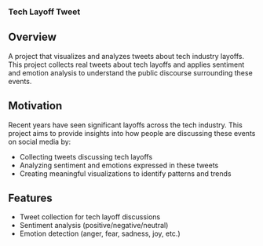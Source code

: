 ### Tech Layoff Tweet 

## Overview
A project that visualizes and analyzes tweets about tech industry layoffs. This project collects real tweets about tech layoffs and applies sentiment and emotion analysis to understand the public discourse surrounding these events.

## Motivation
Recent years have seen significant layoffs across the tech industry. This project aims to provide insights into how people are discussing these events on social media by:
- Collecting tweets discussing tech layoffs
- Analyzing sentiment and emotions expressed in these tweets
- Creating meaningful visualizations to identify patterns and trends

## Features
- Tweet collection for tech layoff discussions
- Sentiment analysis (positive/negative/neutral)
- Emotion detection (anger, fear, sadness, joy, etc.)
